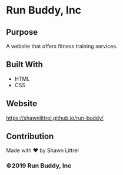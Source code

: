 # Run Buddy, Inc

## Purpose
A website that offers fitness training services. 

## Built With
* HTML
* CSS

## Website
https://shawnlittrel.github.io/run-buddy/

## Contribution
Made with ❤️ by Shawn Littrel

### ©️2019 Run Buddy, Inc 
